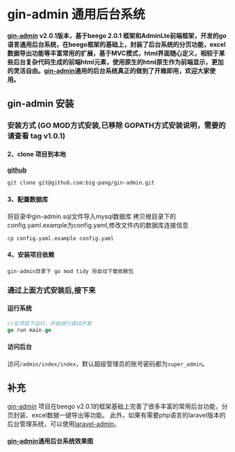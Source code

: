 # gin-admin 通用后台系统

#### [gin-admin](https://github.com/big-pang/gin-admin) v2.0.1版本，基于beego 2.0.1 框架和AdminLte前端框架，开发的go语言通用后台系统，在beego框架的基础上，封装了后台系统的分页功能，excel数据导出功能等丰富常用的扩展，基于MVC模式，html界面随心定义，相较于某些后台复杂代码生成的前端html元素，使用原生的html原生作为前端显示，更加的灵活自由。[gin-admin](https://github.com/big-pang/gin-admin)通用的后台系统真正的做到了开箱即用，欢迎大家使用。

## gin-admin 安装

### 安装方式 (GO MOD方式安装,已移除 GOPATH方式安装说明，需要的请查看 tag v1.0.1)



#### 2、clone 项目到本地
[**github**](https://github.com:big-pang/gin-admin)
```
git clone git@github.com:big-pang/gin-admin.git
```


#### 3、配置数据库
将目录中gin-admin.sql文件导入mysql数据库
拷贝根目录下的config.yaml.example为config.yaml,修改文件内的数据库连接信息
```
cp config.yaml.example config.yaml
```

#### 4、安装项目依赖
```
gin-admin目录下 go mod tidy 将自动下载依赖包
```

### 通过上面方式安装后,接下来

#### 运行系统
``` go
//在项目下运行，开始进行调试开发
go run main.go
```

#### 访问后台
访问`/admin/index/index`，默认超级管理员的账号密码都为`super_admin`。


## 补充
[gin-admin](https://github.com/big-pang/gin-admin) 项目在beego v2.0.1的框架基础上完善了很多丰富的常用后台功能，分页封装、excel数据一键导出等功能。
此外，如果有需要php语言的laravel版本的后台管理系统，可以使用[laravel-admin](https://github.com/big-pang/laravel-admin)。


#### [gin-admin](https://github.com/big-pang/gin-admin)通用后台系统效果图

